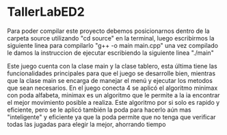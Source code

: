 # TallerLabED2
Para poder compilar este proyecto debemos posicionarnos dentro de la carpeta source utilizando "cd source" en la terminal, luego escribirmos la siguiente linea para compilarlo "g++ -o main main.cpp" una vez compilado le damos la instruccion de ejecutar escribiendo la siguiente linea "./main"

Este juego cuenta con la clase main y la clase tablero, esta última tiene las funcionalidades principales para que el juego se desarrolle bien, mientras que la clase main se encarga de manejar el menú y ejecutar los metodos que sean necesarios. 
En el juego conecta 4 se aplicó el algoritmo minimax con poda alfabeta, minimax es un algoritmo que le permite a la ia encontrar el mejor movimiento posible a realiza. Este algoritmo por si solo es rapido y eficiente, pero se le aplicó también la poda para hacerlo aún mas "inteligente" y eficiente ya que la poda permite que no tenga que verificar todas las jugadas para elegir la mejor, ahorrando tiempo